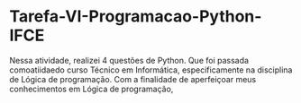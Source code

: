 # Tarefa-VI-Programacao-Python-IFCE
Nessa atividade, realizei 4 questões de Python. Que foi passada comoatiidaedo curso Técnico em Informática, especificamente na disciplina de Lógica de programação. Com a finalidade de aperfeiçoar meus conhecimentos em Lógica de programação,
